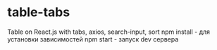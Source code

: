# table-tabs
Table on React.js with tabs, axios, search-input, sort
npm install - для установки зависимостей
npm start - запуск dev сервера
